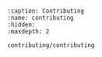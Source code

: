 
```{include} ../README.md
```

```{toctree}
:caption: Contributing
:name: contributing
:hidden:
:maxdepth: 2

contributing/contributing
```